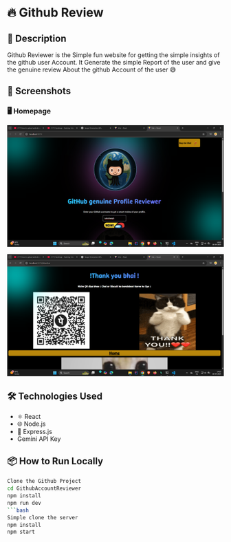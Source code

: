 # 🔥 Github Review

## 🚀 Description
Github Reviewer is the Simple fun website for getting the simple insights of the github user Account. It Generate the simple Report of the user and give the genuine review About the github Account of the user 😅

## 📸 Screenshots

### 🖥️ Homepage

![Homepage](./frontend//src//assets//Readmi//home.png)

![Homepage](./frontend//src//assets//Readmi//chai.png)

## 🛠️ Technologies Used

- ⚛️ React
- 🌐 Node.js
- 🚀 Express.js
- Gemini API Key 
## 📦 How to Run Locally

```bash
Clone the Github Project
cd GithubAccountReviewer
npm install
npm run dev
```bash 
Simple clone the server
npm install
npm start
